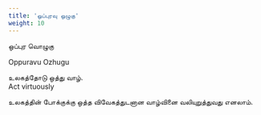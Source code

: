 ```yaml
---
title: 'ஒப்புரவு ஒழுகு'
weight: 10
---
```

 

ஒப்புர வொழுகு

Oppuravu Ozhugu

உலகத்தோடு ஒத்து வாழ்.  
Act virtuously

உலகத்தின் போக்குக்கு ஒத்த விவேகத்துடனான வாழ்வினை வலியுறுத்துவது எனலாம்.